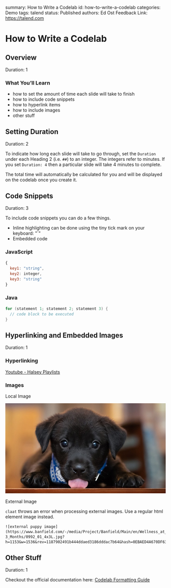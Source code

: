 summary: How to Write a Codelab
id: how-to-write-a-codelab
categories: Demo
tags: talend
status: Published 
authors: Ed Ost
Feedback Link: https://talend.com

# How to Write a Codelab
<!-- ------------------------ -->
## Overview 
Duration: 1

### What You’ll Learn 
- how to set the amount of time each slide will take to finish 
- how to include code snippets 
- how to hyperlink items 
- how to include images 
- other stuff

<!-- ------------------------ -->
## Setting Duration
Duration: 2

To indicate how long each slide will take to go through, set the `Duration` under each Heading 2 (i.e. `##`) to an integer. 
The integers refer to minutes. If you set `Duration: 4` then a particular slide will take 4 minutes to complete. 

The total time will automatically be calculated for you and will be displayed on the codelab once you create it. 

<!-- ------------------------ -->
## Code Snippets
Duration: 3

To include code snippets you can do a few things. 
- Inline highlighting can be done using the tiny tick mark on your keyboard: "`"
- Embedded code

### JavaScript

```javascript
{ 
  key1: "string", 
  key2: integer,
  key3: "string"
}
```

### Java

```java
for (statement 1; statement 2; statement 3) {
  // code block to be executed
}
```

<!-- ------------------------ -->
## Hyperlinking and Embedded Images
Duration: 1
### Hyperlinking
[Youtube - Halsey Playlists](https://www.youtube.com/user/iamhalsey/playlists)

### Images

Local Image

![alt-text-here](assets/puppy.jpg)

External Image

`claat` throws an error when processing external images.  Use a regular html element image instead.

````
![external puppy image](https://www.banfield.com/-/media/Project/Banfield/Main/en/Wellness_at_Banfield/Puppy_Hub/Puppy_Hub_0-3_Months/0992_01_4x3L.jpg?h=1153&w=1536&rev=1187902491b444ddaed3186dddac7b64&hash=0EBAED4A670DF63314C9994D96AE80AA)
````


<!-- ------------------------ -->
## Other Stuff
Duration: 1

Checkout the official documentation here: [Codelab Formatting Guide](https://github.com/googlecodelabs/tools/blob/master/FORMAT-GUIDE.md)
